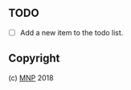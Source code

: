
## TODO

- [ ] Add a new item to the todo list.

## Copyright

(c) [MNP][1] 2018

[1]: https://mnpjs.org
